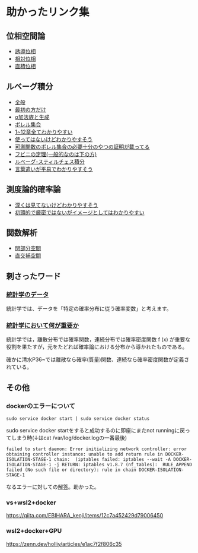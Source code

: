 # 助かったリンク集

## 位相空間論

* [誘導位相](https://www.ma.noda.tus.ac.jp/u/mai/isou/IsouProb12.pdf)
* [相対位相](https://www.ma.noda.tus.ac.jp/u/mai/isou/IsouProb12.pdf)
* [直積位相](https://www.ma.noda.tus.ac.jp/u/mai/isou/IsouProb13.pdf)

## ルベーグ積分

* [全般](https://www1.econ.hit-u.ac.jp/kawahira/courses/lebesgue.pdf)
* [最初の方だけ](https://www.ms.u-tokyo.ac.jp/~aida/lecture/18/Lebesgue-text1.pdf)
* [σ加法族と生成](https://mathlandscape.com/sigma-field/)
* [ボレル集合](https://mathlandscape.com/borel-set/)
* [1~12章全てわかりやすい](https://math-note.xyz/analysis/measure-theory/basics-of-lebesgue-integral/lebesgue-measurable-function/)
* [使ってはないけどわかりやすそう](https://home.hiroshima-u.ac.jp/iwatakch/analysisA/lecturenote/analysisA2005.pdf)
* [可測関数のボレル集合の必要十分のやつの証明が載ってる](https://home.hiroshima-u.ac.jp/iwatakch/probstaC/lecturenote/probstatC2007rev.pdf)
* [フビニの定理(一般的なのは下の方)](https://math-note.xyz/analysis/measure-theory/lebesgue-integral/fubini-theorem-and-tonelli-theorem/)
* [ルベーグ-スティルチェス積分](https://ja.wikipedia.org/wiki/%E3%83%AB%E3%83%99%E3%83%BC%E3%82%B0%EF%BC%9D%E3%82%B9%E3%83%86%E3%82%A3%E3%83%AB%E3%83%81%E3%82%A7%E3%82%B9%E7%A9%8D%E5%88%86)
* [言葉遣いが平易でわかりやすそう](https://mathnatsnc.com/2021/07/05/%E3%82%B5%E3%83%A9%E3%83%AA%E3%83%BC%E3%83%9E%E3%83%B3%E3%81%8C%E6%B8%AC%E5%BA%A6%E8%AB%96%E3%82%92%E5%8B%9D%E6%89%8B%E3%81%AB%E8%A7%A3%E8%AA%AC%E3%81%99%E3%82%8B%E7%84%A1%E8%AC%80%E3%81%AA%E8%A8%98-5/)

## 測度論的確率論

* [深くは見てないけどわかりやすそう](https://home.hiroshima-u.ac.jp/iwatakch/probstaC/lecturenote/probstatC2007rev.pdf)
* [初頭的で厳密ではないがイメージとしてはわかりやすい](https://atarimae.biz/archives/11665)

## 関数解析

* [閉部分空間](https://math-note.xyz/analysis/functional-analysis/nonclosed-subspace/)
* [直交補空間](https://math-fun.net/20210618/15239/)

## 刺さったワード

### [統計学のデータ](https://toukeigaku-jouhou.info/2018/04/21/follow-probability-distribution/)

統計学では、データを「特定の確率分布に従う確率変数」と考えます。

### [統計学において何が重要か](https://www.chart.co.jp/subject/sugaku/suken_tsushin/101/101-2.pdf)
統計学では，離散分布では確率関数，連続分布では確率密度関数 f (x) が重要な役割を果たすが，元をたどれば確率論における分布から導かれたものである。

確かに清水P36~では離散なら確率(質量)関数、連続なら確率密度関数が定義されている。

## その他

### dockerのエラーについて

```
sudo service docker start | sudo service docker status
```

sudo service docker startをすると成功するのに即座にまたnot runningに戻ってしまう時(↓はcat /var/log/docker.logの一番最後)
```
failed to start daemon: Error initializing network controller: error obtaining controller instance: unable to add return rule in DOCKER-ISOLATION-STAGE-1 chain:  (iptables failed: iptables --wait -A DOCKER-ISOLATION-STAGE-1 -j RETURN: iptables v1.8.7 (nf_tables):  RULE_APPEND failed (No such file or directory): rule in chain DOCKER-ISOLATION-STAGE-1
```
なるエラーに対しての[解答](https://qiita.com/tkc_tsuchiya/items/f7f4d502d8e2728f69c5)。助かった。

### vs+wsl2+docker

https://qiita.com/EBIHARA_kenji/items/12c7a452429d79006450

### wsl2+docker+GPU
https://zenn.dev/holliy/articles/e1ac7f2f806c35